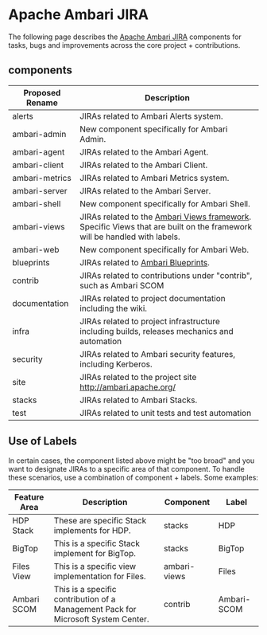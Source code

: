 # Apache Ambari JIRA

The following page describes the [Apache Ambari JIRA](https://issues.apache.org/jira/browse/AMBARI) components for tasks, bugs and improvements across the core project + contributions.

## components

Proposed Rename | Description
------|---------------------
alerts        | JIRAs related to Ambari Alerts system.
ambari-admin  | New component specifically for Ambari Admin.
ambari-agent  | JIRAs related to the Ambari Agent.
ambari-client | JIRAs related to the Ambari Client.
ambari-metrics|   JIRAs related to Ambari Metrics system.
ambari-server |  JIRAs related to the Ambari Server.
ambari-shell  |  New component specifically for Ambari Shell.
ambari-views  |  JIRAs related to the [Ambari Views framework](../ambari-design/views/index.md). Specific Views that are built on the framework will be handled with labels.
ambari-web    |  New component specifically for Ambari Web.
blueprints    |  JIRAs related to [Ambari Blueprints](../ambari-design/blueprints/index.md).
contrib       |  JIRAs related to contributions under "contrib", such as Ambari SCOM
documentation |  JIRAs related to project documentation including the wiki.
infra         |  JIRAs related to project infrastructure including builds, releases mechanics and automation
security      |  JIRAs related to Ambari security features, including Kerberos.
site          |  JIRAs related to the project site http://ambari.apache.org/
stacks        |  JIRAs related to Ambari Stacks.
test          |  JIRAs related to unit tests and test automation

## Use of Labels

In certain cases, the component listed above might be "too broad" and you want to designate JIRAs to a specific area of that component. To handle these scenarios, use a combination of component + labels. Some examples:

Feature Area | Description|Component|Label
-------------|------------|----------|---------
HDP Stack   | These are specific Stack implements for HDP.  |stacks | HDP
BigTop      | This is a specific Stack implement for BigTop.  | stacks | BigTop
Files View  | This is a specific view implementation for Files. | ambari-views | Files
Ambari SCOM | This is a specific contribution of a Management Pack for Microsoft System Center. | contrib |Ambari-SCOM
